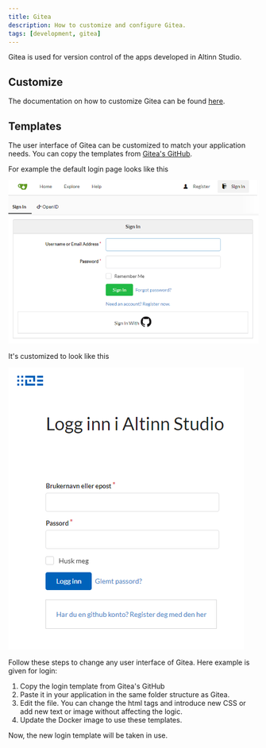 ```yaml
---
title: Gitea
description: How to customize and configure Gitea.
tags: [development, gitea]
---
```


Gitea is used for version control of the apps developed in Altinn Studio.


## Customize
The documentation on how to customize Gitea can be found [here](https://docs.gitea.io/en-us/customizing-gitea/).

## Templates
The user interface of Gitea can be customized to match your application needs.
You can copy the templates from [Gitea's GitHub](https://github.com/go-gitea/gitea/tree/master/templates). 

For example the default login page looks like this

![Gitea default login](default-login.png "Default login")

It's customized to look like this

![Customized Gitea login](customized-login.png "Customized login")

Follow these steps to change any user interface of Gitea. Here example is given for login:

1. Copy the login template from Gitea's GitHub
2. Paste it in your application in the same folder structure as Gitea.
3. Edit the file. You can change the html tags and introduce new CSS or add new text or image without affecting the logic.
4. Update the Docker image to use these templates.

Now, the new login template will be taken in use.
